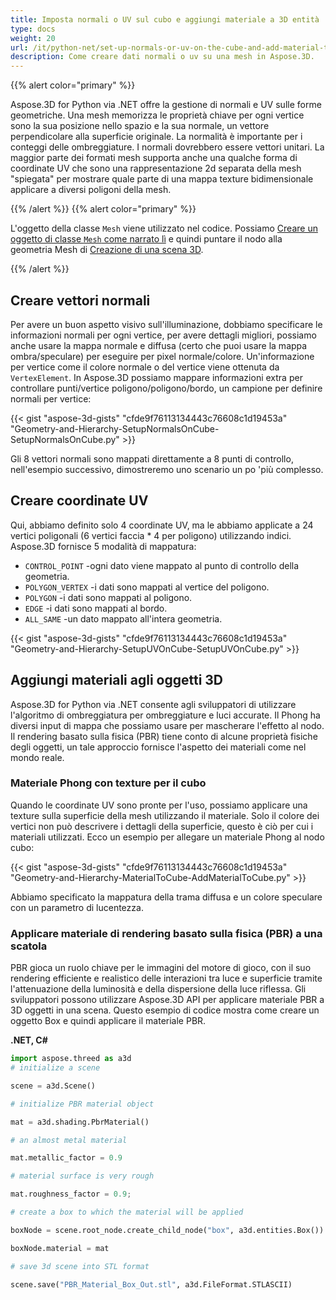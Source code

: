 ```yaml
---
title: Imposta normali o UV sul cubo e aggiungi materiale a 3D entità
type: docs
weight: 20
url: /it/python-net/set-up-normals-or-uv-on-the-cube-and-add-material-to-3d-entities/
description: Come creare dati normali o uv su una mesh in Aspose.3D.
---
```

{{% alert color="primary" %}}

Aspose.3D for Python via .NET offre la gestione di normali e UV sulle forme geometriche. Una mesh memorizza le proprietà chiave per ogni vertice sono la sua posizione nello spazio e la sua normale, un vettore perpendicolare alla superficie originale. La normalità è importante per i conteggi delle ombreggiature. I normali dovrebbero essere vettori unitari. La maggior parte dei formati mesh supporta anche una qualche forma di coordinate UV che sono una rappresentazione 2d separata della mesh "spiegata" per mostrare quale parte di una mappa texture bidimensionale applicare a diversi poligoni della mesh.

{{% /alert %}} {{% alert color="primary" %}}

L'oggetto della classe `Mesh` viene utilizzato nel codice. Possiamo [Creare un oggetto di classe `Mesh` come narrato lì](/3d/it/python-net/create-3d-mesh-and-scene/) e quindi puntare il nodo alla geometria Mesh di [Creazione di una scena 3D](/3d/it/net/create-3d-mesh-and-scene/).

{{% /alert %}}
##  **Creare vettori normali**
Per avere un buon aspetto visivo sull'illuminazione, dobbiamo specificare le informazioni normali per ogni vertice, per avere dettagli migliori, possiamo anche usare la mappa normale e diffusa (certo che puoi usare la mappa ombra/speculare) per eseguire per pixel normale/colore. Un'informazione per vertice come il colore normale o del vertice viene ottenuta da `VertexElement`. In Aspose.3D possiamo mappare informazioni extra per controllare punti/vertice poligono/poligono/bordo, un campione per definire normali per vertice:

{{< gist "aspose-3d-gists" "cfde9f76113134443c76608c1d19453a" "Geometry-and-Hierarchy-SetupNormalsOnCube-SetupNormalsOnCube.py" >}}

Gli 8 vettori normali sono mappati direttamente a 8 punti di controllo, nell'esempio successivo, dimostreremo uno scenario un po 'più complesso.
##  **Creare coordinate UV**
Qui, abbiamo definito solo 4 coordinate UV, ma le abbiamo applicate a 24 vertici poligonali (6 vertici faccia * 4 per poligono) utilizzando indici.
Aspose.3D fornisce 5 modalità di mappatura:

- `CONTROL_POINT` -ogni dato viene mappato al punto di controllo della geometria.
- `POLYGON_VERTEX` -i dati sono mappati al vertice del poligono.
- `POLYGON` -i dati sono mappati al poligono.
- `EDGE` -i dati sono mappati al bordo.
- `ALL_SAME` -un dato mappato all'intera geometria.



{{< gist "aspose-3d-gists" "cfde9f76113134443c76608c1d19453a" "Geometry-and-Hierarchy-SetupUVOnCube-SetupUVOnCube.py" >}}
##  **Aggiungi materiali agli oggetti 3D**
Aspose.3D for Python via .NET consente agli sviluppatori di utilizzare l'algoritmo di ombreggiatura per ombreggiature e luci accurate. Il Phong ha diversi input di mappa che possiamo usare per mascherare l'effetto al nodo. Il rendering basato sulla fisica (PBR) tiene conto di alcune proprietà fisiche degli oggetti, un tale approccio fornisce l'aspetto dei materiali come nel mondo reale.
###  **Materiale Phong con texture per il cubo**
Quando le coordinate UV sono pronte per l'uso, possiamo applicare una texture sulla superficie della mesh utilizzando il materiale. Solo il colore dei vertici non può descrivere i dettagli della superficie, questo è ciò per cui i materiali utilizzati. Ecco un esempio per allegare un materiale Phong al nodo cubo:

{{< gist "aspose-3d-gists" "cfde9f76113134443c76608c1d19453a" "Geometry-and-Hierarchy-MaterialToCube-AddMaterialToCube.py" >}}

Abbiamo specificato la mappatura della trama diffusa e un colore speculare con un parametro di lucentezza.
###  **Applicare materiale di rendering basato sulla fisica (PBR) a una scatola**
PBR gioca un ruolo chiave per le immagini del motore di gioco, con il suo rendering efficiente e realistico delle interazioni tra luce e superficie tramite l'attenuazione della luminosità e della dispersione della luce riflessa. Gli sviluppatori possono utilizzare Aspose.3D API per applicare materiale PBR a 3D oggetti in una scena. Questo esempio di codice mostra come creare un oggetto Box e quindi applicare il materiale PBR.

**.NET, C#**

```py
import aspose.threed as a3d
# initialize a scene

scene = a3d.Scene()

# initialize PBR material object

mat = a3d.shading.PbrMaterial()

# an almost metal material

mat.metallic_factor = 0.9

# material surface is very rough

mat.roughness_factor = 0.9;

# create a box to which the material will be applied

boxNode = scene.root_node.create_child_node("box", a3d.entities.Box())

boxNode.material = mat

# save 3d scene into STL format

scene.save("PBR_Material_Box_Out.stl", a3d.FileFormat.STLASCII)

```

